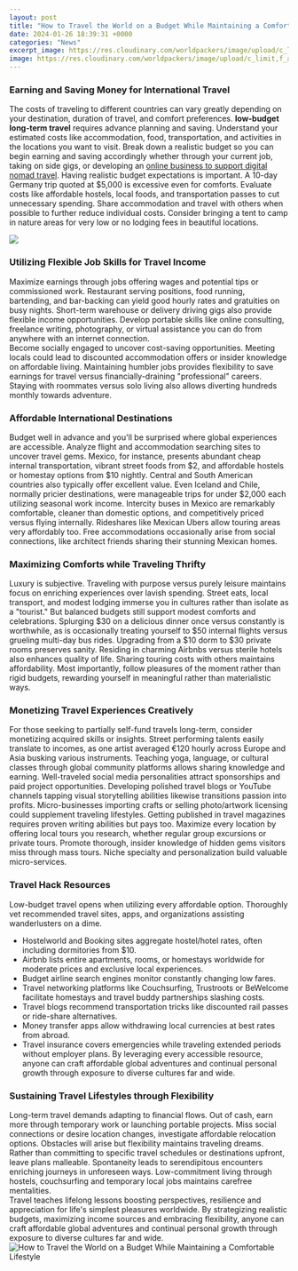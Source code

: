 ```yaml
---
layout: post
title: "How to Travel the World on a Budget While Maintaining a Comfortable Lifestyle"
date: 2024-01-26 18:39:31 +0000
categories: "News"
excerpt_image: https://res.cloudinary.com/worldpackers/image/upload/c_limit,f_auto,q_auto,w_1140/iqh2xbvwssyhjyedleab
image: https://res.cloudinary.com/worldpackers/image/upload/c_limit,f_auto,q_auto,w_1140/iqh2xbvwssyhjyedleab
---
```


### Earning and Saving Money for International Travel 
The costs of traveling to different countries can vary greatly depending on your destination, duration of travel, and comfort preferences. **low-budget long-term travel** requires advance planning and saving. Understand your estimated costs like accommodation, food, transportation, and activities in the locations you want to visit. Break down a realistic budget so you can begin earning and saving accordingly whether through your current job, taking on side gigs, or developing an [online business to support digital nomad travel](https://fistore.mysenprints.com/collection/agrawal). 
Having realistic budget expectations is important. A 10-day Germany trip quoted at $5,000 is excessive even for comforts. Evaluate costs like affordable hostels, local foods, and transportation passes to cut unnecessary spending. Share accommodation and travel with others when possible to further reduce individual costs. Consider bringing a tent to camp in nature areas for very low or no lodging fees in beautiful locations.

![](https://www.traveltomtom.net/images/nieuwe_indeling/artikels/traveltips/how_to_travel_the_world_on_a_budget/how_to_travel_the_world_on_a_budget.png)
### Utilizing Flexible Job Skills for Travel Income
Maximize earnings through jobs offering wages and potential tips or commissioned work. Restaurant serving positions, food running, bartending, and bar-backing can yield good hourly rates and gratuities on busy nights. Short-term warehouse or delivery driving gigs also provide flexible income opportunities. Develop portable skills like online consulting, freelance writing, photography, or virtual assistance you can do from anywhere with an internet connection.  
Become socially engaged to uncover cost-saving opportunities. Meeting locals could lead to discounted accommodation offers or insider knowledge on affordable living. Maintaining humbler jobs provides flexibility to save earnings for travel versus financially-draining "professional" careers. Staying with roommates versus solo living also allows diverting hundreds monthly towards adventure.
### Affordable International Destinations 
Budget well in advance and you'll be surprised where global experiences are accessible. Analyze flight and accommodation searching sites to uncover travel gems. Mexico, for instance, presents abundant cheap internal transportation, vibrant street foods from $2, and affordable hostels or homestay options from $10 nightly. Central and South American countries also typically offer excellent value. 
Even Iceland and Chile, normally pricier destinations, were manageable trips for under $2,000 each utilizing seasonal work income. Intercity buses in Mexico are remarkably comfortable, cleaner than domestic options, and competitively priced versus flying internally. Rideshares like Mexican Ubers allow touring areas very affordably too. Free accommodations occasionally arise from social connections, like architect friends sharing their stunning Mexican homes. 
### Maximizing Comforts while Traveling Thrifty
Luxury is subjective. Traveling with purpose versus purely leisure maintains focus on enriching experiences over lavish spending. Street eats, local transport, and modest lodging immerse you in cultures rather than isolate as a "tourist." But balanced budgets still support modest comforts and celebrations. 
Splurging $30 on a delicious dinner once versus constantly is worthwhile, as is occasionally treating yourself to $50 internal flights versus grueling multi-day bus rides. Upgrading from a $10 dorm to $30 private rooms preserves sanity. Residing in charming Airbnbs versus sterile hotels also enhances quality of life. Sharing touring costs with others maintains affordability. Most importantly, follow pleasures of the moment rather than rigid budgets, rewarding yourself in meaningful rather than materialistic ways.
### Monetizing Travel Experiences Creatively
For those seeking to partially self-fund travels long-term, consider monetizing acquired skills or insights. Street performing talents easily translate to incomes, as one artist averaged €120 hourly across Europe and Asia busking various instruments. Teaching yoga, language, or cultural classes through global community platforms allows sharing knowledge and earning. 
Well-traveled social media personalities attract sponsorships and paid project opportunities. Developing polished travel blogs or YouTube channels tapping visual storytelling abilities likewise transitions passion into profits. Micro-businesses importing crafts or selling photo/artwork licensing could supplement traveling lifestyles. Getting published in travel magazines requires proven writing abilities but pays too.
Maximize every location by offering local tours you research, whether regular group excursions or private tours. Promote thorough, insider knowledge of hidden gems visitors miss through mass tours. Niche specialty and personalization build valuable micro-services.
### Travel Hack Resources 
Low-budget travel opens when utilizing every affordable option. Thoroughly vet recommended travel sites, apps, and organizations assisting wanderlusters on a dime. 
- Hostelworld and Booking sites aggregate hostel/hotel rates, often including dormitories from $10. 
- Airbnb lists entire apartments, rooms, or homestays worldwide for moderate prices and exclusive local experiences. 
- Budget airline search engines monitor constantly changing low fares. 
- Travel networking platforms like Couchsurfing, Trustroots or BeWelcome facilitate homestays and travel buddy partnerships slashing costs.
- Travel blogs recommend transportation tricks like discounted rail passes or ride-share alternatives. 
- Money transfer apps allow withdrawing local currencies at best rates from abroad.
- Travel insurance covers emergencies while traveling extended periods without employer plans.
By leveraging every accessible resource, anyone can craft affordable global adventures and continual personal growth through exposure to diverse cultures far and wide.
### Sustaining Travel Lifestyles through Flexibility   
Long-term travel demands adapting to financial flows. Out of cash, earn more through temporary work or launching portable projects. Miss social connections or desire location changes, investigate affordable relocation options. Obstacles will arise but flexibility maintains traveling dreams.  
Rather than committing to specific travel schedules or destinations upfront, leave plans malleable. Spontaneity leads to serendipitous encounters enriching journeys in unforeseen ways. Low-commitment living through hostels, couchsurfing and temporary local jobs maintains carefree mentalities.  
Travel teaches lifelong lessons boosting perspectives, resilience and appreciation for life's simplest pleasures worldwide. By strategizing realistic budgets, maximizing income sources and embracing flexibility, anyone can craft affordable global adventures and continual personal growth through exposure to diverse cultures far and wide.
![How to Travel the World on a Budget While Maintaining a Comfortable Lifestyle](https://res.cloudinary.com/worldpackers/image/upload/c_limit,f_auto,q_auto,w_1140/iqh2xbvwssyhjyedleab)